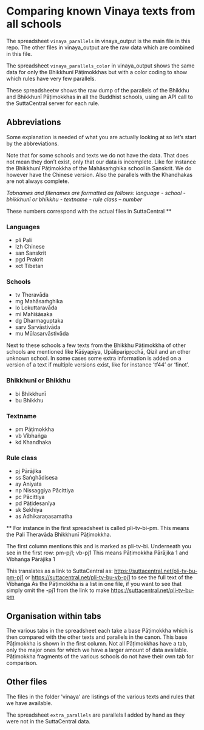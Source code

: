 # Comparing known Vinaya texts from all schools

The spreadsheet `vinaya_parallels` in vinaya_output is the main file in this repo. The other files in vinaya_output are the raw data which are combined in this file.

The spreadsheet `vinaya_parallels_color` in vinaya_output shows the same data for only the Bhikkhunī Pāṭimokkhas but with a color coding to show which rules have very few parallels.

These spreadsheetw shows the raw dump of the parallels of the Bhikkhu and Bhikkhunī Pāṭimokkhas in all the Buddhist schools, using an API call to the SuttaCentral server for each rule.

## Abbreviations
Some explanation is needed of what you are actually looking at so let’s start by the abbreviations.

Note that for some schools and texts we do not have the data. That does not mean they don’t exist, only that our data is incomplete. 
Like for instance the Bhikkhunī Pāṭimokkha of the Mahāsaṁghika school in Sanskrit. We do however have the Chinese version.
Also the parallels with the Khandhakas are not always complete.

*Tabnames and filenames are formatted as follows: language - school - bhikkhunī or bhikkhu - textname - rule class – number*

These numbers correspond with the actual files in SuttaCentral **

### Languages
* pli  Pali
* lzh  Chinese
* san  Sanskrit
* pgd  Prakrit
* xct  Tibetan

### Schools	
* tv    Theravāda
* mg    Mahāsaṁghika
* lo    Lokuttaravāda
* mi    Mahīśāsaka
* dg    Dharmaguptaka
* sarv  Sarvāstivāda
* mu    Mūlasarvāstivāda

Next to these schools a few texts from the Bhikkhu Pāṭimokkha of other schools are mentioned like Kāśyapīya, Upāliparipṛcchā, Qizil and an other unknown school.
In some cases some extra information is added on a version of a text if multiple versions exist, like for instance ‘tf44’ or ‘finot’.

### Bhikkhunī or Bhikkhu	
* bi	Bhikkhunī
* bu	Bhikkhu

### Textname	
* pm	Pāṭimokkha
* vb	Vibhaṅga
* kd	Khandhaka

### Rule class	
* pj	Pārājika
* ss	Saṅghādisesa
* ay	Aniyata
* np	Nissaggiya Pācittiya
* pc	Pācittiya
* pd	Pāṭidesanīya
* sk	Sekhiya
* as	Adhikaraṇasamatha

** For instance in the first spreadsheet is called pli-tv-bi-pm. This means the Pali Theravāda Bhikkhunī Pāṭimokkha.

The first column mentions this and is marked as pli-tv-bi. Underneath you see in the first row: pm-pj1; vb-pj1
This means Pāṭimokkha Pārājika 1 and Vibhaṅga Pārājika 1

This translates as a link to SuttaCentral as: https://suttacentral.net/pli-tv-bu-pm-pj1 or https://suttacentral.net/pli-tv-bu-vb-pj1 to see the full text of the Vibhaṅga
As the Pāṭimokkha is a list in one file, if you want to see that simply omit the -pj1 from the link to make https://suttacentral.net/pli-tv-bu-pm

## Organisation within tabs

The various tabs in the spreadsheet each take a base Pāṭimokkha which is then compared with the other texts and parallels in the canon. This base Pāṭimokkha is shown in the first column.
Not all Pāṭimokkhas have a tab, only the major ones for which we have a larger amount of data available. Pāṭimokkha fragments of the various schools do not have their own tab for comparison.

## Other files

The files in the folder 'vinaya' are listings of the various texts and rules that we have available.

The spreadsheet `extra_parallels` are parallels I added by hand as they were not in the SuttaCentral data.